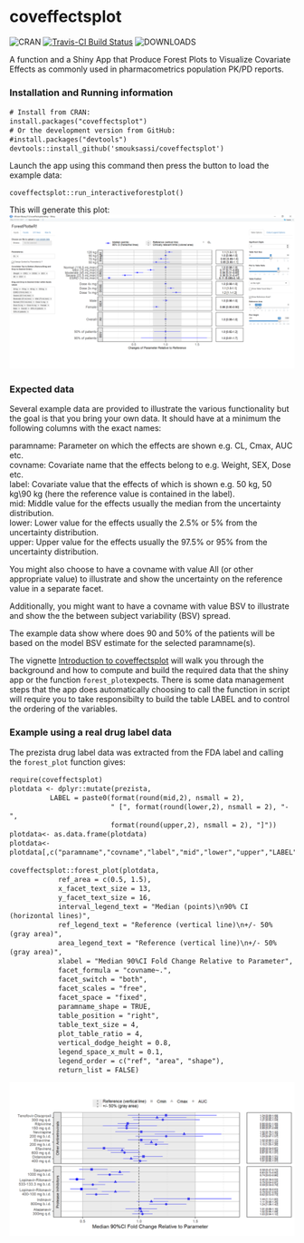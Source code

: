 coveffectsplot
========
![CRAN](http://www.r-pkg.org/badges/version-last-release/coveffectsplot)
[![Travis-CI Build Status](https://travis-ci.org/smouksassi/coveffectsplot.svg?branch=master)](https://travis-ci.org/smouksassi/coveffectsplot)
![DOWNLOADS](http://cranlogs.r-pkg.org/badges/grand-total/coveffectsplot)

A function and a Shiny App that Produce Forest Plots to Visualize Covariate Effects as commonly used in pharmacometrics population PK/PD reports.

### Installation and Running information
```
# Install from CRAN:
install.packages("coveffectsplot")
# Or the development version from GitHub:
#install.packages("devtools")
devtools::install_github('smouksassi/coveffectsplot')
```
Launch the app using this command then press the button to load the example data:
```
coveffectsplot::run_interactiveforestplot()
```
This will generate this plot:
![example plot with the included dataset](./inst/shiny/img/snapshotforest.png)


### Expected data
Several example data are provided to illustrate the various functionality but the goal is that you bring your own data. It should have at a minimum the following columns with the exact names:

paramname: Parameter on which the effects are shown e.g. CL, Cmax, AUC etc.  
covname: Covariate name that the effects belong to e.g. Weight, SEX, Dose etc.  
label: Covariate value that the effects of which is shown e.g. 50 kg, 50 kg\90 kg (here the reference value is contained in the label).   
mid: Middle value for the effects usually the median from the uncertainty distribution.   
lower: Lower value for the effects usually the 2.5% or 5% from the uncertainty distribution.   
upper: Upper value for the effects usually the 97.5% or 95% from the uncertainty distribution.   

You might also choose to have a covname with value All (or other appropriate value) to illustrate and show the uncertainty on the reference value in a separate facet.

Additionally, you might  want to have a covname with value BSV to illustrate and show the the between subject variability (BSV) spread.

The example data show where does 90 and 50% of the patients will be based on the model BSV estimate for the selected paramname(s).

The vignette [Introduction to coveffectsplot](https://cran.r-project.org/web/packages/coveffectsplot/vignettes/introduction_to_coveffectsplot.html) will walk you through the background and  how to compute and build the required data that the shiny app or the function `forest_plot`expects. There is some data management steps that the app does automatically choosing to call the function in script will require you to take responsibilty to build the table LABEL and to control the ordering of the variables.

### Example using a real drug label data
The prezista drug label data was extracted from the FDA label and calling the `forest_plot` function gives:
```
require(coveffectsplot)
plotdata <- dplyr::mutate(prezista,
          LABEL = paste0(format(round(mid,2), nsmall = 2),
                         " [", format(round(lower,2), nsmall = 2), "-",
                         format(round(upper,2), nsmall = 2), "]"))
plotdata<- as.data.frame(plotdata)
plotdata<- plotdata[,c("paramname","covname","label","mid","lower","upper","LABEL")]

coveffectsplot::forest_plot(plotdata,
            ref_area = c(0.5, 1.5),
            x_facet_text_size = 13,
            y_facet_text_size = 16,
            interval_legend_text = "Median (points)\n90% CI (horizontal lines)",
            ref_legend_text = "Reference (vertical line)\n+/- 50% (gray area)",
            area_legend_text = "Reference (vertical line)\n+/- 50% (gray area)",
            xlabel = "Median 90%CI Fold Change Relative to Parameter",
            facet_formula = "covname~.",
            facet_switch = "both",
            facet_scales = "free",
            facet_space = "fixed",
            paramname_shape = TRUE,
            table_position = "right",
            table_text_size = 4,
            plot_table_ratio = 4,
            vertical_dodge_height = 0.8,
            legend_space_x_mult = 0.1,
            legend_order = c("ref", "area", "shape"),
            return_list = FALSE)
```
![example plot with the prezista dataset](./inst/shiny/img/prezista.png)





            
